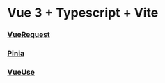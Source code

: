 # Vue 3 + Typescript + Vite

### [VueRequest](https://www.attojs.com/)
### [Pinia](https://pinia.vuejs.org/)
### [VueUse](https://vueuse.org/)
